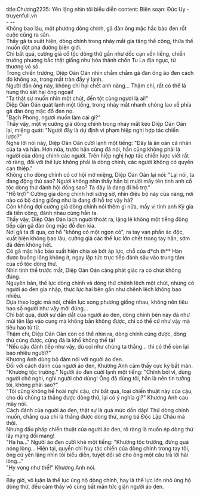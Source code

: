 title:Chương2235: Yên lặng nhìn tôi biểu diễn
content:
Biên soạn: Đức Uy - truyenfull.vn<br>- --<br>Không bao lâu, một phương dòng chính, gã đàn ông mặc hắc bào đen rốt cuộc cũng ra sân.<br>Thấy gã ta xuất hiện, dòng chính trong nháy mắt gia tăng thế công, thừa thế muốn đột phá đường biên giới.<br>Chỉ bất quá, cường giả cổ tộc dòng thứ gần như dốc cạn vốn liếng, chiến trường phương bắc thật giống như hóa thành chốn Tu La địa ngục, tử thương vô số.<br>Trong chiến trường, Diệp Oản Oản nhìn chằm chằm gã đàn ông áo đen cách đó không xa, trong mắt tràn đầy ý lạnh.<br>Người đàn ông này, không chỉ hại chết anh nàng... Thậm chí, rất có thể là hung thủ sát hại ông ngoại!<br>"Ta thật sự muốn nhìn một chút, đến tột cùng ngươi là ai!"<br>Diệp Oản Oản quát lạnh một tiếng, trong nháy mắt nhanh chóng lao về phía gã đàn ông mặc đồ đen nọ.<br>"Bạch Phong, ngươi muốn làm cái gì?"<br>Thấy vậy, một vị cường giả dòng chính trong nháy mắt kéo Diệp Oản Oản lại, miệng quát: "Ngươi đây là dự định vi phạm hiệp nghị hợp tác chiến lược?"<br>Nghe lời nói này, Diệp Oản Oản cười lạnh một tiếng: "Đây là ân oán cá nhân của ta và hắn. Hơn nữa, trước hắn cũng đã nói, hắn cũng không phải là người của dòng chính các người. Trên hiệp nghị hợp tác chiến lược viết rất rõ ràng, đối với thế lực không phải là dòng chính, các người không có quyền can thiệp."<br>Không cho dòng chính có cơ hội mở miệng, Diệp Oản Oản lại nói: "Lại nói, ta đang động thủ sao? Ngươi không nhìn thấy hắn bị mười mấy tên tinh anh cổ tộc dòng thứ đánh hội đồng sao? Ta đây là đang đi hỗ trợ."<br>"Hỗ trợ?" Cường giả dòng chính hơi sững sờ, nhìn điệu bộ này của nàng, nơi nào có bộ dáng giống như là đang đi hỗ trợ vậy hả?<br>Còn không đợi cường giả dòng chính nói thêm gì nữa, mấy vị tinh anh Kỷ gia đã tiến công, đánh nhau cùng hắn ta.<br>Thấy vậy, Diệp Oản Oản lách người thoát ra, lặng lẽ không một tiếng động tiếp cận gã đàn ông mặc đồ đen kia.<br>Nơi gã ta đi qua, cơ hồ "không có một ngọn cỏ", ra tay vạn phần ác độc, xuất hiện không bao lâu, cường giả các thế lực lớn chết trong tay hắn, sớm đã đếm không hết.<br>Có gã mặc hắc bào xuất hiện chia sẻ bớt áp lực, chỗ của d*ch th** Hàn được buông lỏng không ít, ngay lập tức trực tiếp đánh sâu vào trung tâm của cổ tộc dòng thứ.<br>Nhìn tình thế trước mắt, Diệp Oản Oản càng phát giác ra có chút không đúng.<br>Nguyên bản, thế lực dòng chính và dòng thứ chênh lệch một chút, nhưng có người áo đen gia nhập, thực lực hai bên gần như chênh lệch không bao nhiêu.<br>Dựa theo logic mà nói, chiến lực song phương giống nhau, không nên tiêu hao số người như vậy mới đúng...<br>Chỉ bất quá, dưới sự dẫn dắt của người áo đen, dòng chính bên này đã như mũi tên lắp vào cung mà không bắn không được, chỉ có thể cứ như vậy mà tiêu hao từ từ.<br>Thậm chí, Diệp Oản Oản còn có thể nhìn ra, dòng chính cũng được, dòng thứ cũng được, cũng đã là khổ không thể tả!<br>"Nếu cậu đánh tiếp như vậy, dù coi như chúng ta thắng... thì có thể còn lại bao nhiêu người?"<br>Khương Anh dùng bộ đàm nói với người áo đen.<br>Đối với cách đánh của người áo đen, Khương Anh cảm thấy cực kỳ bất mãn.<br>"Khương tộc trưởng." Người áo đen cười lạnh một tiếng: "Chính bởi vì, dùng người chớ nghi, nghi người chớ dùng! Ông đã dùng tôi, hẳn là nên tin tưởng tôi, không phải sao?"<br>"Tôi cũng không hề hoài nghi cậu, chỉ bất quá, loại chiến thuật này của cậu, cho dù chúng ta thắng được dòng thứ, lại có ý nghĩa gì?" Khương Anh cau mày nói.<br>Cách đánh của người áo đen, thật sự là quá mức dồn dập! Thứ dòng chính muốn, chẳng qua chỉ là thắng được dòng thứ, xưng bá Độc Lập Châu mà thôi.<br>Nhưng đấu pháp chiến thuật của người áo đen, rõ ràng là muốn ép dòng thứ lấy mạng đổi mạng!<br>"Ha ha..." Người áo đen cười khẽ một tiếng: "Khương tộc trưởng, đừng quá nóng lòng... Hiện tại, quyền chỉ huy tác chiến của dòng chính trong tay tôi, ông cứ yên lặng nhìn tôi biểu diễn, tuyệt đối sẽ cho ông một câu trả lời hài lòng..."<br>"Hy vọng như thế!" Khương Anh nói.<br>...<br>Bây giờ, vô luận là thế lực ủng hộ dòng chính, hay là thế lực lớn nhỏ ủng hộ dòng thứ, đều cảm thấy vô cùng bất mãn tức giận người áo đen.